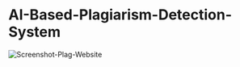 # AI-Based-Plagiarism-Detection-System

![Screenshot-Plag-Website](https://github.com/user-attachments/assets/d132bc34-dd78-499f-afda-821ba8921c6a)

